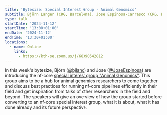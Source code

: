 ```yaml
---
title: 'Bytesize: Special Interest Group - Animal Genomics'
subtitle: Björn Langer (CRG, Barcelona), Jose Espinosa-Carrasco (CRG, Barcelona)
type: talk
startDate: '2024-11-12'
startTime: '13:00+01:00'
endDate: '2024-11-12'
endTime: '13:30+01:00'
locations:
  - name: Online
    links:
      - https://kth-se.zoom.us/j/68390542812
---
```


In this week's bytesize, Björn ([@bjlang](https://github.com/bjlang)) and Jose ([@JoseEspinosa](https://github.com/JoseEspinosa)) are introducing the nf-core [special interest group "Animal Genomics"](https://nf-co.re/special-interest-groups/animal-genomics). This group aims to be a hub for animal genomics researchers to come together and discuss best practices for running nf-core pipelines efficiently in their field and get inspiration from talks of other researchers in the field and beyond. The speakers will give an overview of how the group started before converting to an nf-core special interest group, what it is about, what it has done already and its future perspective.
